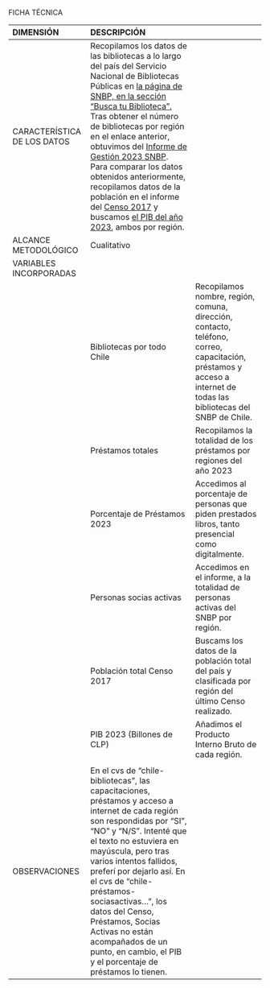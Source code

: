 FICHA TÉCNICA

| DIMENSIÓN | DESCRIPCIÓN |  |
| :---- | :---- | :---- |
| CARACTERÍSTICA DE LOS DATOS  | Recopilamos los datos de las bibliotecas a lo largo del país del Servicio Nacional de Bibliotecas Públicas en [la página de SNBP, en la sección “Busca tu Biblioteca”.](https://www.bibliotecaspublicas.gob.cl/buscar-biblioteca)  Tras obtener el número de bibliotecas por región en el enlace anterior, obtuvimos del [Informe de Gestión 2023 SNBP](https://www.bibliotecaspublicas.gob.cl/sites/www.bibliotecaspublicas.gob.cl/files/2024-04/SNBP_informe2023_final.pdf).  Para comparar los datos obtenidos anteriormente, recopilamos datos de la población en el informe del [Censo 2017](file:///C:\\Users\\gabri\\OneDrive\\Escritorio\\Escritorio\\Proyecto-Chile-en-Paginas\\Entrega_02\\LÃ³pez_Integrante_01_Gabriela_database_01\\censo-2017.pdf) y buscamos [el PIB del año 2023](https://es.statista.com/estadisticas/1286035/participacion-porcentual-de-las-regiones-en-el-pib-de-chile/), ambos por región.   |  |
| ALCANCE METODOLÓGICO  | Cualitativo  |  |
| VARIABLES INCORPORADAS |   |  |
|  |  Bibliotecas por todo Chile  | Recopilamos nombre, región, comuna, dirección, contacto, teléfono, correo, capacitación, préstamos y acceso a internet de todas las bibliotecas del SNBP de Chile.  |
|  |   Préstamos totales  | Recopilamos la totalidad de los préstamos por regiones del año 2023 |
|  | Porcentaje de Préstamos 2023 | Accedimos al porcentaje de personas que piden prestados libros, tanto presencial como digitalmente.  |
|  | Personas socias activas | Accedimos en el informe, a la totalidad de personas activas del SNBP por región. |
|  | Población total Censo 2017 | Buscams los datos de la población total del país y clasificada por región del último Censo realizado.  |
|  | PIB 2023 (Billones de CLP) | Añadimos el Producto Interno Bruto de cada región. |
|  |  |  |
| OBSERVACIONES | En el cvs de “chile-bibliotecas”, las capacitaciones, préstamos y acceso a internet de cada región son respondidas por “SI”, “NO” y “N/S”.  Intenté que el texto no estuviera en mayúscula, pero tras varios intentos fallidos, preferí por dejarlo así.  En el cvs de “chile-préstamos-sociasactivas…”, los datos del Censo, Préstamos, Socias Activas no están acompañados de un punto, en cambio, el PIB y el porcentaje de préstamos lo tienen.    |  |

